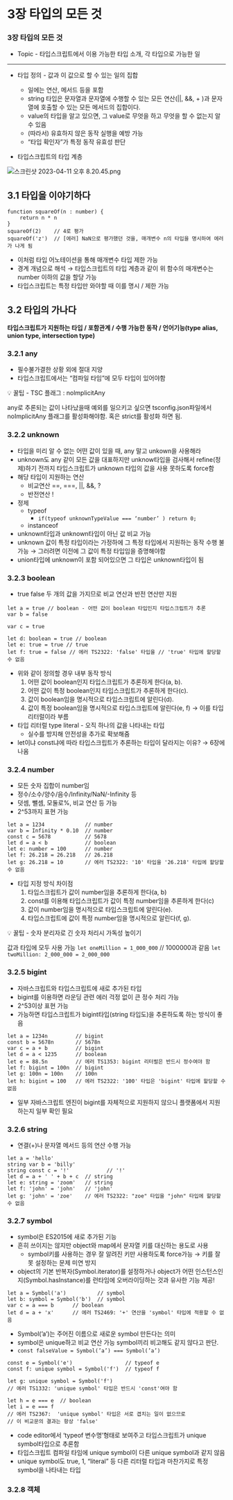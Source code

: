 # 3장 타입의 모든 것

### 3장 타입의 모든 것

- Topic - 타입스크립트에서 이용 가능한 타입 소개, 각 타입으로 가능한 일

---

- 타입 정의 - 값과 이 값으로 할 수 있는 일의 집합
    - 일에는 연산, 메서드 등을 포함
    - string 타입은 문자열과 문자열에 수행할 수 있는 모든 연산(||, &&, + )과 문자열에 호출할 수 있는 모든 메서드의 집합이다.
    - value의 타입을 알고 있으면, 그 value로 무엇을 하고 무엇을 할 수 없는지 알 수 있음
    - (따라서) 유효하지 않은 동작 실행을 예방 가능
    - “타입 확인자”가 특정 동작 유효성 판단
    
- 타입스크립트의 타입 계층

![스크린샷 2023-04-11 오후 8.20.45.png](https://s3-us-west-2.amazonaws.com/secure.notion-static.com/66181a32-e73f-4ac7-bba7-664fc9a634a5/%EC%8A%A4%ED%81%AC%EB%A6%B0%EC%83%B7_2023-04-11_%EC%98%A4%ED%9B%84_8.20.45.png)

## 3.1 타입을 이야기하다

```tsx
function squareOf(n : number) {    
	return n * n
}
squareOf(2)    // 4로 평가
squareOf('z')  // [에러] NaN으로 평가했던 것을, 매개변수 n의 타입을 명시하여 에러가 나게 됨
```

- 이처럼 타입 어노테이션을 통해 매개변수 타입 제한 가능
- 경계 개념으로 해석 → 타입스크립트의 타입 계층과 같이 위 함수의 매개변수는 number 이하의 값을 할당 가능
- 타입스크립트는 특정 타입만 와야할 때 이를 명시 / 제한 가능

## 3.2 타입의 가나다

**타입스크립트가 지원하는 타입 / 포함관계 / 수행 가능한 동작 / 언어기능(type alias, union type, intersection type)**

### 3.2.1 any

- 필수불가결한 상황 외에 절대 지양
- 타입스크립트에서는 “컴파일 타임”에 모두 타입이 있어야함

<aside>
💡 꿀팁 - TSC 플래그 : nolmplicitAny

any로 추론되는 값이 나타났을때 예외를 일으키고 싶으면 tsconfig.json파일에서 noImplicitAny 플래그를 활성화해야함. 혹은 strict를 활성화 하면 됨.

</aside>

### 3.2.2 unknown

- 타입을 미리 알 수 없는 어떤 값이 있을 때, any 말고 unkown을 사용해라
- unknown도 any 같이 모든 값을 대표하지만 unknow타입을 검사해서 refine(정제)하기 전까지 타입스크립트가 unknown 타입의 값을 사용 못하도록 force함
- 해당 타입이 지원하는 연산
    - 비교연산 ==, ===, ||, &&, ?
    - 반전연산 !
- 정제
    - typeof
        - `if(typeof unknownTypeValue === ‘number’ ) return 0;`
    - instanceof
- unknown타입과 unknown타입이 아닌 값 비교 가능
- unknown 값이 특정 타입이라는 가정하에 그 특정 타입에서 지원하는 동작 수행 불가능 → 그러려면 이전에 그 값이 특정 타입임을 증명해야함
- union타입에 unknown이 포함 되어있으면 그 타입은 unknown타입이 됨

### 3.2.3 boolean

- true false 두 개의 값을 가지므로 비교 연산과 반전 연산만 지원

```tsx
let a = true // boolean - 어떤 값이 boolean 타입인지 타입스크립트가 추론
var b = false

var c = true

let d: boolean = true // boolean
let e: true = true // true
let f: true = false // 에러 TS2322: 'false' 타입을 // 'true' 타입에 할당할 수 없음
```

- 위와 같이 정의할 경우 내부 동작 방식
    1. 어떤 값이 boolean인지 타입스크립트가 추론하게 한다(a, b).
    2. 어떤 값이 특정 boolean인지 타입스크립트가 추론하게 한다(c).
    3. 값이 boolean임을 명시적으로 타입스크립트에 알린다(d).
    4. 값이 특정 boolean임을 명시적으로 타입스크립트에 알린다(e, f) → 이를 타입 리터럴이라 부름
- 타입 리터럴 type literal - 오직 하나의 값을 나타내는 타입
    - 실수를 방지해 안전성을 추가로 확보해줌
- let이냐 const냐에 따라 타입스크립트가 추론하는 타입이 달라지는 이유? → 6장에 나옴

### 3.2.4 number

- 모든 숫자 집합이 number임
- 정수/소수/양수/음수/Infinity/NaN/-Infinity 등
- 덧셈, 뺄셈, 모둘로%, 비교 연산 등 가능
- 2^53까지 표현 가능

```tsx
let a = 1234             // number
var b = Infinity * 0.10  // number
const c = 5678           // 5678
let d = a < b            // boolean
let e: number = 100      // number
let f: 26.218 = 26.218   // 26.218
let g: 26.218 = 10       // 에러 TS2322: '10' 타입을 '26.218' 타입에 할당할 수 없음
```

- 타입 지정 방식 차이점
    1. 타입스크립트가 값이 number임을 추론하게 한다(a, b)
    2. const를 이용해 타입스크립트가 값이 특정 number임을 추론하게 한다(c)
    3. 값이 number임을 명시적으로 타입스크립트에 알린다(e).
    4. 타입스크립트에 값이 특정 number임을 명시적으로 알린다(f, g).

<aside>
💡 꿀팁 - 숫자 분리자로 긴 숫자 처리시 가독성 높이기

값과 타입에 모두 사용 가능
`let oneMillion = 1_000_000`   // 1000000과 같음
`let twoMillion: 2_000_000 = 2_000_000`

</aside>

### 3.2.5 bigint

- 자바스크립트와 타입스크립트에 새로 추가된 타입
- bigint를 이용하면 라운딩 관련 에러 걱정 없이 큰 정수 처리 가능
- 2^53이상 표현 가능
- 가능하면 타입스크립트가 bigint타입(string 타입도)을 추론하도록 하는 방식이 좋음

```tsx
let a = 1234n         // bigint
const b = 5678n       // 5678n
var c = a + b         // bigint
let d = a < 1235      // boolean
let e = 88.5n         // 에러 TS1353: bigint 리터럴은 반드시 정수여야 함
let f: bigint = 100n  // bigint
let g: 100n = 100n    // 100n
let h: bigint = 100   // 에러 TS2322: '100' 타입은 'bigint' 타입에 할당할 수 없음
```

- 일부 자바스크립트 엔진이 bigint를 자체적으로 지원하지 않으니 플랫폼에서 지원하는지 일부 확인 필요

### 3.2.6 string

- 연결(+)나 문자열 메서드 등의 연산 수행 가능

```tsx
let a = 'hello'           
string var b = 'billy'          
string const c = '!'            // '!'
let d = a + ' ' + b + c  // string
let e: string = 'zoom'   // string
let f: 'john' = 'john'   // 'john'
let g: 'john' = 'zoe'    // 에러 TS2322: "zoe" 타입을 "john" 타입에 할당할 수 없음
```

### 3.2.7 symbol

- symbol은 ES2015에 새로 추가된 기능
- 흔히 쓰이지는 않지만 object와 map에서 문자열 키를 대신하는 용도로 사용
    - symbol키를 사용하는 경우 잘 알려진 키만 사용하도록 force가능 → 키를 잘못 설정하는 문제 미연 방지
- object의 기본 반복자(Symbol.iterator)를 설정하거나 object가 어떤 인스턴스인지(Symbol.hasInstance)를 런타임에 오버라이딩하는 것과 유사한 기능 제공!

```tsx
let a = Symbol('a')          // symbol 
let b: symbol = Symbol('b')  // symbol
var c = a === b      // boolean
let d = a + 'x'      // 에러 TS2469: '+' 연산을 'symbol' 타입에 적용할 수 없음
```

- Symbol(’a’)는 주어진 이름으로 새로운 symbol 만든다는 의미
- symbol은 unique하고 비교 연산 가능 symbol끼리 비고해도 같지 않다고 판단.
- `const falseValue = Symbol(’a’) === Symbol(’a’)`

```tsx
const e = Symbol('e')                 // typeof e
const f: unique symbol = Symbol('f')  // typeof f

let g: unique symbol = Symbol('f')    
// 에러 TS1332: 'unique symbol' 타입은 반드시 'const'여야 함

let h = e === e  // boolean
let i = e === f  
// 에러 TS2367:  'unique symbol' 타입은 서로 겹치는 일이 없으므로 
// 이 비교문의 결과는 항상 'false'
```

- code editor에서 ‘typeof 변수명’형태로 보여주고 타입스크립트가 unique symbol타입으로 추론함
- 타입스크립트 컴파일 타임에 unique symbol이 다른 unique symbol과 같지 않음
- unique symbol도 true, 1, “literal” 등 다른 리터럴 타입과 마찬가지로 특정 symbol을 나타내는 타입

### 3.2.8 객체
